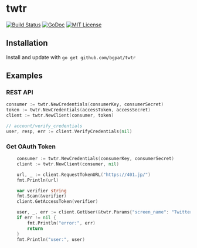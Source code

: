 # twtr

[![Build Status](https://travis-ci.org/bgpat/twtr.svg?branch=master)](https://travis-ci.org/bgpat/twtr)
[![GoDoc](https://godoc.org/github.com/bgpat/twtr?status.svg)](http://godoc.org/github.com/bgpat/twtr)
[![MIT License](http://img.shields.io/badge/license-MIT-blue.svg?style=flat)](LICENSE)

## Installation

Install and update with `go get github.com/bgpat/twtr`

## Examples

### REST API

```go
consumer := twtr.NewCredentials(consumerKey, consumerSecret)
token := twtr.NewCredentials(accessToken, accessSecret)
client := twtr.NewClient(consumer, token)

// account/verify_credentials
user, resp, err := client.VerifyCredentials(nil)
```

### Get OAuth Token

```go
	consumer := twtr.NewCredentials(consumerKey, consumerSecret)
	client := twtr.NewClient(consumer, nil)

	url, _ := client.RequestTokenURL("https://401.jp/")
	fmt.Println(url)

	var verifier string
	fmt.Scan(&verifier)
	client.GetAccessToken(verifier)

	user, _, err := client.GetUser(&twtr.Params{"screen_name": "Twitter"})
	if err != nil {
		fmt.Println("error:", err)
		return
	}
	fmt.Println("user:", user)
```
